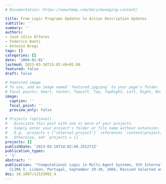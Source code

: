 ```yaml
---
# Documentation: https://wowchemy.com/docs/managing-content/

title: From Logic Programs Updates to Action Description Updates
subtitle: ''
summary: ''
authors:
- José Júlio Alferes
- Federico Banti
- Antonio Brogi
tags: []
categories: []
date: '2004-01-01'
lastmod: 2023-03-16T15:02:49+01:00
featured: false
draft: false

# Featured image
# To use, add an image named `featured.jpg/png` to your page's folder.
# Focal points: Smart, Center, TopLeft, Top, TopRight, Left, Right, BottomLeft, Bottom, BottomRight.
image:
  caption: ''
  focal_point: ''
  preview_only: false

# Projects (optional).
#   Associate this post with one or more of your projects.
#   Simply enter your project's folder or file name without extension.
#   E.g. `projects = ["internal-project"]` references `content/project/deep-learning/index.md`.
#   Otherwise, set `projects = []`.
projects: []
publishDate: '2023-03-16T14:02:49.251272Z'
publication_types:
- '1'
abstract: ''
publication: '*Computational Logic in Multi-Agent Systems, 5th International Workshop,
  CLIMA V, Lisbon, Portugal, September 29-30, 2004, Revised Selected and Invited Papers*'
doi: 10.1007/11533092_4
---
```


